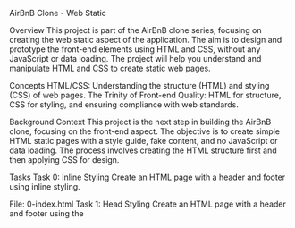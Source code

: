 AirBnB Clone - Web Static

Overview
This project is part of the AirBnB clone series, focusing on creating the web static aspect of the application. The aim is to design and prototype the front-end elements using HTML and CSS, without any JavaScript or data loading. The project will help you understand and manipulate HTML and CSS to create static web pages.

Concepts
HTML/CSS: Understanding the structure (HTML) and styling (CSS) of web pages.
The Trinity of Front-end Quality: HTML for structure, CSS for styling, and ensuring compliance with web standards.

Background Context
This project is the next step in building the AirBnB clone, focusing on the front-end aspect. The objective is to create simple HTML static pages with a style guide, fake content, and no JavaScript or data loading. The process involves creating the HTML structure first and then applying CSS for design.

Tasks
Task 0: Inline Styling
Create an HTML page with a header and footer using inline styling.

File: 0-index.html
Task 1: Head Styling
Create an HTML page with a header and footer using the <style> tag in the head.

File: 1-index.html
Task 2: CSS Files
Create an HTML page with a header and footer using CSS files.

Files: 2-index.html, styles/2-common.css, styles/2-header.css, styles/2-footer.css
Task 3: Zoning Done!
Create an HTML page with a header, footer, and zoning using CSS files.

Files: 3-index.html, styles/3-common.css, styles/3-header.css, styles/3-footer.css
Task 4: Search!
Add a filter box with a search button to the page.

Files: 4-index.html, styles/4-common.css, styles/3-header.css, styles/3-footer.css, styles/4-filters.css
Task 5: More Filters
Add locations and amenities filters to the filter box.

Files: 5-index.html, styles/4-common.css, styles/3-header.css, styles/3-footer.css, styles/5-filters.css
Task 6: "It's (h)over"
Update the filters to display a dropdown on hover.

Files: 6-index.html, styles/4-common.css, styles/3-header.css, styles/3-footer.css, styles/6-filters.css
Task 7: Display Results
Add a section to display search results.

Files: 7-index.html, styles/4-common.css, styles/3-header.css, styles/3-footer.css, styles/6-filters.css, styles/7-places.css
Task 8: More Details
Add more details to each place in the search results.

Files: 8-index.html, styles/4-common.css, styles/3-header.css, styles/3-footer.css, styles/6-filters.css, styles/8-places.css
